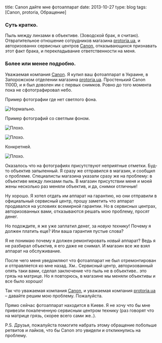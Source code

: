 title: Canon дайте мне фотоаппарат
date: 2013-10-27
type: blog
tags: [Canon, protoria, Обращение]

### Суть кратко.

Пыль между линзами в объективе. (Зоводской брак, я считаю). Отвратительное отношение сотрудников магазина [protoria.ua](http://protoria.ua/), и авторизованнх сервисных центров [Canon](http://www.canon.ua/), отказывающихся признавать этот факт брака, и перекладывание ответственности на меня.

### Более или менее подробно.

Уважаемая компания [Canon](http://www.canon.ua/). Я купил ваш фотоаппарат в Украине, в Запорожском отделении магазина [protoria.ua](http://protoria.ua/). Простенький Canon 1100D, и я был доволен им с первых снимков. Ровно до того момента пока не сфотографировал небо. 

Пример фотографии где нет светлого фона.

![Нормально.](/static/files/no_light_back.JPG)

Пример фотографий со светлым фоном.

![Плохо.](/static/files/light_back1.JPG)

![Плохо.](/static/files/light_back2.JPG)

Конкретней.

![Плохо.](/static/files/light_back_both.jpg)

Оказалось что на фотографиях присутствуют неприятные отметки. Буд-то объектив запыленный. Я сразу же отправился в магазин, и сообщил о проблеме. Специалисты магазина указали сразу же на проблему: в объективе между линзами пыль. В магазин присутствии меня и моей жены несколько раз меняли объектив, и да, снимки отличные!

Ну хорошо. Я хотел отдать им аппарат на гарантию, но они отправили в официальный сервисный центр, прошу заметить что аппарат продавался на условиях всемирной гарантии. Но в сервисных центрах, авторизованных вами, отказываются решать мою проблему, просят денег.

Но подождите, я же уже заплатил денег, за *новую технику*! Почему я должен платить еще? Или ваша гарантия пустые слова?

Я не понимаю почему я должен ремонтировать *новый* аппарат? Ведь я не разбирал объектив, я его даже не снимал. И магазин все же взял аппарат на обслуживание.

После чего меня уведомляют что фотоаппарат не был отремонтирован и отправляется ко мне назад. Хм.. Сервисный центр, авторизованный опять таки вами, сделал заключение что пыль не в объективе.. это грязь на матрице. Но я повторюсь, в магазине мы меняли объективы и все было хорошо! 

Так что уважаемая компания [Canon](http://www.canon.ua/), и уважаемая компания [protoria.ua](http://protoria.ua/) – давайте решим мою проблему. Пожалуйста.

Прямо сейчас фотоаппарат находится в Киеве. Я не хочу что бы мне привезли покалеченную сервисным центром технику (раз говорят что на матрице грязь, скорее всего сами же..).

P.S. Друзья, пожалуйста помогите набрать этому обращение побольше ретвитов и лайков, что бы Canon это увидели и откликнулись на проблему.